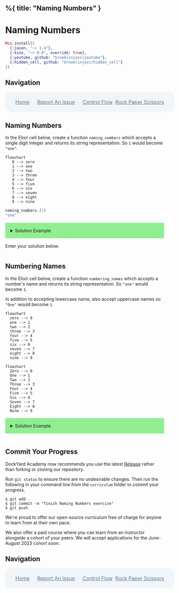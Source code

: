 %{
  title: "Naming Numbers"
}
---
# Naming Numbers

```elixir
Mix.install([
  {:jason, "~> 1.4"},
  {:kino, "~> 0.9", override: true},
  {:youtube, github: "brooklinjazz/youtube"},
  {:hidden_cell, github: "brooklinjazz/hidden_cell"}
])
```

## Navigation

<div style="display: flex; align-items: center; width: 100%; justify-content: space-between; font-size: 1rem; color: #61758a; background-color: #f0f5f9; height: 4rem; padding: 0 1rem; border-radius: 1rem;">
<div style="display: flex;">
<i class="ri-home-fill"></i>
<a style="display: flex; color: #61758a; margin-left: 1rem;" href="../start.livemd">Home</a>
</div>
<div style="display: flex;">
<i class="ri-bug-fill"></i>
<a style="display: flex; color: #61758a; margin-left: 1rem;" href="https://github.com/DockYard-Academy/curriculum/issues/new?assignees=&labels=&template=issue.md&title=Naming Numbers">Report An Issue</a>
</div>
<div style="display: flex;">
<i class="ri-arrow-left-fill"></i>
<a style="display: flex; color: #61758a; margin-left: 1rem;" href="../reading/control_flow.livemd">Control Flow</a>
</div>
<div style="display: flex;">
<a style="display: flex; color: #61758a; margin-right: 1rem;" href="../exercises/rock_paper_scissors.livemd">Rock Paper Scissors</a>
<i class="ri-arrow-right-fill"></i>
</div>
</div>

## Naming Numbers

In the Elixir cell below, create a function `naming_numbers` which accepts a
single digit integer and returns its string representation. So `1` would become `"one"`.

<!-- livebook:{"break_markdown":true} -->

```mermaid
flowchart
   0 --> zero
   1 --> one
   2 --> two
   3 --> three
   4 --> four
   5 --> five
   6 --> six
   7 --> seven
   8 --> eight
   9 --> nine
```

<!-- livebook:{"break_markdown":true} -->

<!-- livebook:{"force_markdown":true} -->

```elixir
naming_numbers.(1)
"one"
```

<details style="background-color: lightgreen; padding: 1rem; margin: 1rem 0;">
  <summary>Solution Example</summary>

  ```elixir
  naming_numbers = fn integer ->
    case integer do
      0 -> "zero"
      1 -> "one"
      2 -> "two"
      3 -> "three"
      4 -> "four"
      5 -> "five"
      6 -> "six"
      7 -> "seven"
      8 -> "eight"
      9 -> "nine"
    end
  end
  ```
</details>

Enter your solution below.

```elixir

```

## Numbering Names

In the Elixir cell below, create a function `numbering_names` which accepts a
number's name and returns its string representation. So `"one"` would become `1`.

In addition to accepting lowercase name, also accept uppercase names so `"One"` would become `1`.

<!-- livebook:{"break_markdown":true} -->

```mermaid
flowchart
  zero --> 0
  one --> 1
  two --> 2
  three --> 3
  four --> 4
  five --> 5
  six --> 6
  seven --> 7
  eight --> 8
  nine --> 9
```

```mermaid
flowchart
  Zero --> 0
  One --> 1
  Two --> 2
  Three --> 3
  Four --> 4
  Five --> 5
  Six --> 6
  Seven --> 7
  Eight --> 8
  Nine --> 9
```

<!-- livebook:{"break_markdown":true} -->

<details style="background-color: lightgreen; padding: 1rem; margin: 1rem 0;">
  <summary>Solution Example</summary>


  We can brute force the solutione using case.

  ```elixir
  numbering_names = fn int_str ->
    case int_str do
      "zero" -> 0
      "one" -> 1
      "two" -> 2
      "three" -> 3
      "four" -> 4
      "five" -> 5
      "six" -> 6
      "seven" -> 7
      "eight" -> 8
      "nine" -> 9
      "Zero" -> 0
      "One" -> 1
      "Two" -> 2
      "Three" -> 3
      "Four" -> 4
      "Five" -> 5
      "Six" -> 6
      "Seven" -> 7
      "Eight" -> 8
      "Nine" -> 9
    end
  end
  ```

  Or use [String.downcase/2](https://hexdocs.pm/elixir/String.html#downcase/2) to make the solutione more concise.
  This has the added benefit of handling mixed case such as `"ZeRO"`.

  ```elixir
  numbering_names = fn int_str ->
    case String.downcase(int_str) do
      "zero" -> 0
      "one" -> 1
      "two" -> 2
      "three" -> 3
      "four" -> 4
      "five" -> 5
      "six" -> 6
      "seven" -> 7
      "eight" -> 8
      "nine" -> 9
    end
  end
  ```
</details>

```elixir

```

## Commit Your Progress

DockYard Academy now recommends you use the latest [Release](https://github.com/DockYard-Academy/curriculum/releases) rather than forking or cloning our repository.

Run `git status` to ensure there are no undesirable changes.
Then run the following in your command line from the `curriculum` folder to commit your progress.

```
$ git add .
$ git commit -m "finish Naming Numbers exercise"
$ git push
```

We're proud to offer our open-source curriculum free of charge for anyone to learn from at their own pace.

We also offer a paid course where you can learn from an instructor alongside a cohort of your peers.
We will accept applications for the June-August 2023 cohort soon.

## Navigation

<div style="display: flex; align-items: center; width: 100%; justify-content: space-between; font-size: 1rem; color: #61758a; background-color: #f0f5f9; height: 4rem; padding: 0 1rem; border-radius: 1rem;">
<div style="display: flex;">
<i class="ri-home-fill"></i>
<a style="display: flex; color: #61758a; margin-left: 1rem;" href="../start.livemd">Home</a>
</div>
<div style="display: flex;">
<i class="ri-bug-fill"></i>
<a style="display: flex; color: #61758a; margin-left: 1rem;" href="https://github.com/DockYard-Academy/curriculum/issues/new?assignees=&labels=&template=issue.md&title=Naming Numbers">Report An Issue</a>
</div>
<div style="display: flex;">
<i class="ri-arrow-left-fill"></i>
<a style="display: flex; color: #61758a; margin-left: 1rem;" href="../reading/control_flow.livemd">Control Flow</a>
</div>
<div style="display: flex;">
<a style="display: flex; color: #61758a; margin-right: 1rem;" href="../exercises/rock_paper_scissors.livemd">Rock Paper Scissors</a>
<i class="ri-arrow-right-fill"></i>
</div>
</div>

